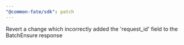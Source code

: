 ```yaml
---
"@common-fate/sdk": patch
---
```


Revert a change which incorrectly added the 'request_id' field to the BatchEnsure response
